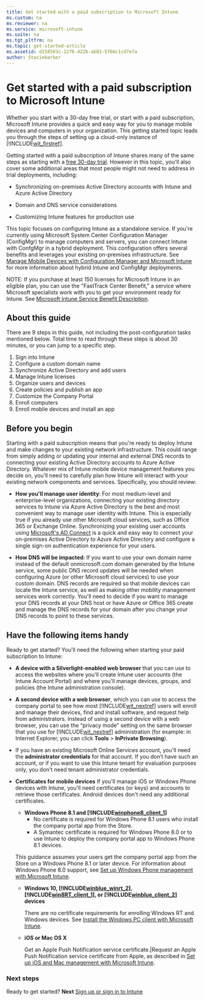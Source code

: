 ```yaml
---
title: Get started with a paid subscription to Microsoft Intune
ms.custom: na
ms.reviewer: na
ms.service: microsoft-intune
ms.suite: na
ms.tgt_pltfrm: na
ms.topic: get-started-article
ms.assetid: d158503c-1276-422b-ab81-5f66c1cd7e7a
author: Staciebarker
---
```


# Get started with a paid subscription to Microsoft Intune
Whether you start with a 30-day free trial, or start with a paid subscription, Microsoft Intune provides a quick and easy way for you to manage mobile devices and computers in your organization. This getting started topic leads you through the steps of setting up a cloud-only instance of [!INCLUDE[wit_firstref](./includes/wit_firstref_md.md)].

Getting started with a paid subscription of Intune shares many of the same steps as starting with a [free 30-day trial](get-started-with-a-30-day-trial-of-microsoft-intune.md). However in this topic, you'll also cover some additional areas that most people might not need to address in trial deployments, including:

-   Synchronizing on-premises Active Directory accounts with Intune and Azure Active Directory

-   Domain and DNS service considerations

-   Customizing Intune features for production use

This topic focuses on configuring Intune as a standalone service. If you're currently using Microsoft System Center Configuration Manager (ConfigMgr) to manage computers and servers, you can connect Intune with ConfgMgr in a hybrid deployment. This configuration offers several benefits and leverages your existing on-premises infrastructure. See [Manage Mobile Devices with Configuration Manager and Microsoft Intune](https://technet.microsoft.com/library/jj884158.aspx) for more information about hybrid Intune and ConfigMgr deployments.

NOTE: If you purchase at least 150 licenses for Microsoft Intune in an eligible plan, you can use the "FastTrack Center Benefit," a service where Microsoft specialists work with you to get your environment ready for Intune. See [Microsoft Intune Service Benefit Description](https://technet.microsoft.com/library/mt228265.aspx).

## About this guide
There are 9 steps in this guide, not including the post-configuration tasks mentioned below. Total time to read through these steps is about 30 minutes, or you can jump to a specific step.
1. Sign into Intune
2. Configure a custom domain name
3. Synchronize Active Directory and add users
4. Manage Intune licenses
5. Organize users and devices
6. Create policies and publish an app
7. Customize the Company Portal
8. Enroll computers
9. Enroll mobile devices and install an app

## Before you begin
Starting with a paid subscription means that you're ready to deploy Intune and make changes to your existing network infrastructure. This could range from simply adding or updating your internal and external DNS records to connecting your existing Active Directory accounts to Azure Active Directory. Whatever mix of Intune  mobile device management features you decide on, you'll need to  carefully plan how Intune will interact with your existing network components and services. Specifically, you should review:

-   **How you'll manage user identity**:  For most medium-level and enterprise-level organizations, connecting your existing directory services to Intune via Azure Active Directory is the best and most convenient way to manage user identity with Intune. This is especially true if you already use other Microsoft cloud services, such as Office 365 or Exchange Online. Synchronizing your existing user accounts using [Microsoft's AD Connect](https://www.microsoft.com/download/details.aspx?id=47594) is a quick and easy way to connect your on-premises Active Directory to Azure Active Directory and configure a single sign-on authentication experience for your users.

-   **How DNS will be impacted**: If you want to use your own domain name instead of the default onmicrosoft.com domain generated by the Intune service, some public DNS record updates will be needed when configuring Azure (or other Microsoft cloud services) to use your custom domain. DNS records are required so that mobile devices can locate the Intune service, as well as making other mobility management services work correctly. You'll need to decide if you want  to manage your DNS records at your DNS host  or have Azure or Office 365 create and manage the DNS records for your domain after you change your DNS records to point to these services.

## Have the following items handy
Ready to get started? You'll need the following when starting your paid subscription to Intune:

-   **A device with a Silverlight-enabled web browser** that you can use to access the websites where you'll  create Intune user accounts (the Intune Account Portal) and where you'll manage devices, groups, and policies  (the Intune administration console).

-   **A second device with a web browser**, which you can use to access the company portal to see how most [!INCLUDE[wit_nextref](./includes/wit_nextref_md.md)] users will enroll and manage their devices, find and install software, and request help from administrators. Instead of using a second device with a web browser, you can use the “privacy mode” setting on the same browser that you use for [!INCLUDE[wit_nextref](./includes/wit_nextref_md.md)] administration (for example: in Internet Explorer, you can click **Tools** &gt; **InPrivate Browsing**).

-   If you have an existing Microsoft Online Services account, you'll need the **administrator credentials** for that account. If you don’t have such an account, or if you want to use this Intune tenant for evaluation purposes only, you don't need tenant administrator credentials.

-   **Certificates for mobile devices** If you'll manage iOS or Windows Phone devices with Intune, you'll need certificates (or keys) and accounts to retrieve those certificates. Android devices don't need any additional certificates.
    - **Windows Phone 8.1 and [!INCLUDE[winphone8_client_1](./includes/winphone8_client_1_md.md)]**
        - No certificate is required for Windows Phone 8.1 users who install the company portal app from the Store.
        - A Symantec certificate is required for Windows Phone 8.0 or to use Intune to deploy the company portal app to Windows Phone 8.1 devices.

    This guidance assumes your users get the company portal app from the Store on a Windows Phone 8.1 or later device. For information about Windows Phone 8.0 support, see [Set up Windows Phone management with Microsoft Intune](set-up-windows-phone-management-with-microsoft-intune.md).

    - **Windows 10, [!INCLUDE[winblue_winrt_2](./includes/winblue_winrt_2_md.md)], [!INCLUDE[win8RT_client_1](./includes/win8RT_client_1_md.md)], or [!INCLUDE[winblue_client_2](./includes/winblue_client_2_md.md)] devices**

        There are no certificate requirements for enrolling Windows RT and Windows devices. See [Install the Windows PC client with Microsoft Intune](install-the-windows-pc-client-with-microsoft-intune.md).

    - **iOS or Mac OS X**

        Get an Apple Push Notification service certificate.|Request an Apple Push Notification service certificate from Apple, as described in [Set up iOS and Mac management with Microsoft Intune](set-up-ios-and-mac-management-with-microsoft-intune.md).

### Next steps
Ready to get started?
**Next** [Sign up or sign in to Intune](get-started-with-a-paid-subscription-to-microsoft-intune-step-1.md)
